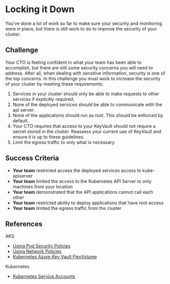 # Locking it Down

You've done a lot of work so far to make sure your security and monitoring were in place, but there is still work to do to improve the security of your cluster.

## Challenge

Your CTO is feeling confident in what your team has been able to accomplish, but there are still some security concerns you will need to address. After all, when dealing with sensitive information, security is one of the top concerns. In this challenge you must work to increase the security of your cluster by meeting these requirements:

1. Services in your cluster should only be able to make requests to other services if explicitly required.
1. None of the deployed services should be able to communicate with the api server.
1. None of the applications should run as root.  This should be enforced by default.
1. Your CTO requires that access to your KeyVault should not require a secret stored in the cluster. Reassess your current use of KeyVault and ensure it is up to these guidelines.
1. Limit the egress traffic to only what is necessary.

## Success Criteria

- **Your team** restricted access the deployed services access to kube-apiserver
- **Your team** limited the access to the Kubernetes API Server to only machines from your location
- **Your team** demonstrated that the API applications cannot call each other
- **Your team** restricted ability to deploy applications that have root access
- **Your team** limited the egress traffic from the cluster

## References

AKS

- [Using Pod Security Policies](https://docs.microsoft.com/en-us/azure/aks/use-pod-security-policies)
- [Using Network Policies](https://docs.microsoft.com/en-us/azure/aks/use-network-policies)
- [Kubernetes Azure Key Vault FlexVolume](https://github.com/Azure/kubernetes-keyvault-flexvol)

Kubernetes

- [Kubernetes Service Accounts](https://kubernetes.io/docs/reference/access-authn-authz/service-accounts-admin/)
